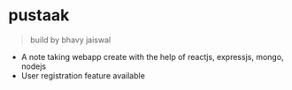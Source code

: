 # pustaak

> build by bhavy jaiswal

- A note taking webapp create with the help of reactjs, expressjs, mongo, nodejs
- User registration feature available
